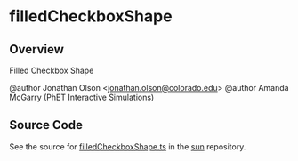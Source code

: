 # filledCheckboxShape

## Overview

Filled Checkbox Shape

@author Jonathan Olson &lt;jonathan.olson@colorado.edu&gt;
@author Amanda McGarry (PhET Interactive Simulations)



## Source Code

See the source for [filledCheckboxShape.ts](https://github.com/phetsims/sun/blob/main/js/shapes/filledCheckboxShape.ts) in the [sun](https://github.com/phetsims/sun) repository.
